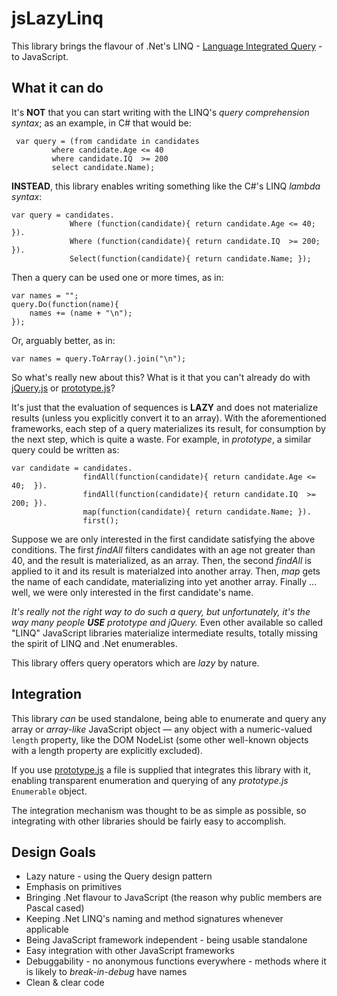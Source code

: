﻿jsLazyLinq
==========

This library brings the flavour of .Net's LINQ - [Language Integrated Query](http://msdn.microsoft.com/en-us/netframework/aa904594.aspx) - to JavaScript.

What it can do
--------------

It's **NOT** that you can start writing with the LINQ's *query comprehension syntax*; as an example, in C# that would be:

	 var query = (from candidate in candidates
			 where candidate.Age <= 40
			 where candidate.IQ  >= 200
			 select candidate.Name);

**INSTEAD**, this library enables writing something like the C#'s LINQ *lambda syntax*:

	var query = candidates.
				 Where (function(candidate){ return candidate.Age <= 40;  }).
				 Where (function(candidate){ return candidate.IQ  >= 200; }).
				 Select(function(candidate){ return candidate.Name; });

Then a query can be used one or more times, as in:

	var names = "";
	query.Do(function(name){
		names += (name + "\n");
	});

Or, arguably better, as in:

	var names = query.ToArray().join("\n");

So what's really new about this? What is it that you can't already do with [jQuery.js](http://github.com/jquery) or [prototype.js](http://github.com/sstephenson/prototype)?

It's just that the evaluation of sequences is **LAZY** and does not materialize results (unless you explicitly convert it to an array).
With the aforementioned frameworks, each step of a query materializes its result, for consumption by the next step, which is quite a waste.
For example, in *prototype*, a similar query could be written as:

	var candidate = candidates.
					findAll(function(candidate){ return candidate.Age <= 40;  }).
					findAll(function(candidate){ return candidate.IQ  >= 200; }).
					map(function(candidate){ return candidate.Name; }).
					first();

Suppose we are only interested in the first candidate satisfying the above conditions.
The first *findAll* filters candidates with an age not greater than 40, and the result is materialized, as an array. 
Then, the second *findAll* is applied to it and its result is materialzed into another array.
Then, *map* gets the name of each candidate, materializing into yet another array.
Finally ... well, we were only interested in the first candidate's name.

*It's really not the right way to do such a query, but unfortunately, it's the way many people __USE__ prototype and jQuery.*
Even other available so called "LINQ" JavaScript libraries materialize intermediate results, totally missing the spirit of LINQ and .Net enumerables.

This library offers query operators which are *lazy* by nature.

Integration
------------
This library *can* be used standalone, being able to enumerate and query any array or *array-like* JavaScript object — any object with a numeric-valued `length` property, like the DOM NodeList (some other well-known objects with a length property are explicitly excluded).

If you use [prototype.js](http://github.com/sstephenson/prototype) a file is supplied that integrates this library with it, enabling transparent enumeration and querying of any *prototype.js* `Enumerable` object.

The integration mechanism was thought to be as simple as possible, so integrating with other libraries should be fairly easy to accomplish.

Design Goals
------------
* Lazy nature - using the Query design pattern
* Emphasis on primitives
* Bringing .Net flavour to JavaScript (the reason why public members are Pascal cased)
* Keeping .Net LINQ's naming and method signatures whenever applicable
* Being JavaScript framework independent - being usable standalone
* Easy integration with other JavaScript frameworks
* Debuggability - no anonymous functions everywhere - methods where it is likely to *break-in-debug* have names
* Clean & clear code